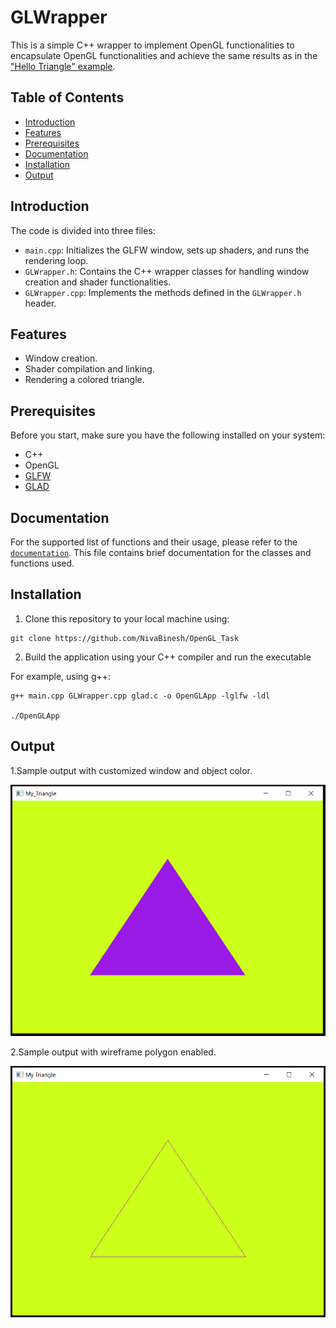 # GLWrapper

This is a simple C++ wrapper to implement OpenGL functionalities to encapsulate OpenGL functionalities and achieve the same results as in the ["Hello Triangle" example](https://learnopengl.com/code_viewer_gh.php?code=src/1.getting_started/2.1.hello_triangle/hello_triangle.cpp).

## Table of Contents
- [Introduction](#introduction)
- [Features](#features)
- [Prerequisites](#prerequisites)
- [Documentation](#documentation)
- [Installation](#installation)
- [Output](#output)

## Introduction

The code is divided into three files:
- `main.cpp`: Initializes the GLFW window, sets up shaders, and runs the rendering loop.
- `GLWrapper.h`: Contains the C++ wrapper classes for handling window creation and shader functionalities.
- `GLWrapper.cpp`: Implements the methods defined in the `GLWrapper.h` header.

## Features

- Window creation.
- Shader compilation and linking.
- Rendering a colored triangle.

## Prerequisites

Before you start, make sure you have the following installed on your system:

- C++
- OpenGL
- [GLFW](https://www.glfw.org/)
- [GLAD](https://glad.dav1d.de/)

## Documentation

For the supported list of functions and their usage, please refer to the [`documentation`](GLWrapper.pdf). This file contains brief documentation for the classes and functions used.

## Installation

1. Clone this repository to your local machine using:
```
git clone https://github.com/NivaBinesh/OpenGL_Task
```
2. Build the application using your C++ compiler and run the executable

For example, using g++:
```
g++ main.cpp GLWrapper.cpp glad.c -o OpenGLApp -lglfw -ldl

./OpenGLApp
```

## Output

1.Sample output with customized window and object color.

![`Output 1`](outputs/output.PNG)

2.Sample output with wireframe polygon enabled.

![`Output 2`](outputs/Polygon.PNG)
